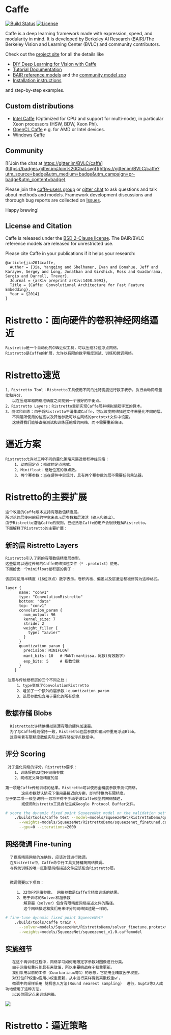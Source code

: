 # Caffe

[![Build Status](https://travis-ci.org/BVLC/caffe.svg?branch=master)](https://travis-ci.org/BVLC/caffe)
[![License](https://img.shields.io/badge/license-BSD-blue.svg)](LICENSE)

Caffe is a deep learning framework made with expression, speed, and modularity in mind.
It is developed by Berkeley AI Research ([BAIR](http://bair.berkeley.edu))/The Berkeley Vision and Learning Center (BVLC) and community contributors.

Check out the [project site](http://caffe.berkeleyvision.org) for all the details like

- [DIY Deep Learning for Vision with Caffe](https://docs.google.com/presentation/d/1UeKXVgRvvxg9OUdh_UiC5G71UMscNPlvArsWER41PsU/edit#slide=id.p)
- [Tutorial Documentation](http://caffe.berkeleyvision.org/tutorial/)
- [BAIR reference models](http://caffe.berkeleyvision.org/model_zoo.html) and the [community model zoo](https://github.com/BVLC/caffe/wiki/Model-Zoo)
- [Installation instructions](http://caffe.berkeleyvision.org/installation.html)

and step-by-step examples.

## Custom distributions

 - [Intel Caffe](https://github.com/BVLC/caffe/tree/intel) (Optimized for CPU and support for multi-node), in particular Xeon processors (HSW, BDW, Xeon Phi).
- [OpenCL Caffe](https://github.com/BVLC/caffe/tree/opencl) e.g. for AMD or Intel devices.
- [Windows Caffe](https://github.com/BVLC/caffe/tree/windows)

## Community

[![Join the chat at https://gitter.im/BVLC/caffe](https://badges.gitter.im/Join%20Chat.svg)](https://gitter.im/BVLC/caffe?utm_source=badge&utm_medium=badge&utm_campaign=pr-badge&utm_content=badge)

Please join the [caffe-users group](https://groups.google.com/forum/#!forum/caffe-users) or [gitter chat](https://gitter.im/BVLC/caffe) to ask questions and talk about methods and models.
Framework development discussions and thorough bug reports are collected on [Issues](https://github.com/BVLC/caffe/issues).

Happy brewing!

## License and Citation

Caffe is released under the [BSD 2-Clause license](https://github.com/BVLC/caffe/blob/master/LICENSE).
The BAIR/BVLC reference models are released for unrestricted use.

Please cite Caffe in your publications if it helps your research:

    @article{jia2014caffe,
      Author = {Jia, Yangqing and Shelhamer, Evan and Donahue, Jeff and Karayev, Sergey and Long, Jonathan and Girshick, Ross and Guadarrama, Sergio and Darrell, Trevor},
      Journal = {arXiv preprint arXiv:1408.5093},
      Title = {Caffe: Convolutional Architecture for Fast Feature Embedding},
      Year = {2014}
    }
# Ristretto：面向硬件的卷积神经网络逼近
    Ristretto是一个自动化的CNN近似工具，可以压缩32位浮点网络。
    Ristretto是Caffe的扩展，允许以有限的数字精度测试、训练和微调网络。
# Ristretto速览
    1、Ristretto Tool：Ristretto工具使用不同的比特宽度进行数字表示，执行自动网络量化和评分，
       以在压缩率和网络准确度之间找到一个很好的平衡点。
    2、Ristretto Layers：Ristretto重新实现Caffe层并模拟缩短字宽的算术。
    3、测试和训练：由于将Ristretto平滑集成Caffe，可以改变网络描述文件来量化不同的层。
       不同层所使用的位宽以及其他参数可以在网络的prototxt文件中设置。
       这使得我们能够直接测试和训练压缩后的网络，而不需要重新编译。
# 逼近方案
    Ristretto允许以三种不同的量化策略来逼近卷积神经网络：
        1、动态固定点：修改的定点格式。
        2、Minifloat：缩短位宽的浮点数。
        3、两个幂参数：当在硬件中实现时，具有两个幂参数的层不需要任何乘法器。    
# Ristretto的主要扩展
    这个改进的Caffe版本支持有限数值精度层。
    所讨论的层使用缩短的字宽来表示层参数和层激活（输入和输出）。
    由于Ristretto遵循Caffe的规则，已经熟悉Caffe的用户会很快理解Ristretto。
    下面解释了Ristretto的主要扩展：   
    
## 新的层 Ristretto Layers
    Ristretto引入了新的有限数值精度层类型。
    这些层可以通过传统的Caffe网络描述文件（* .prototxt）使用。 
    下面给出一个minifloat卷积层的例子：
    
    该层将使用半精度（16位浮点）数字表示。卷积内核、偏差以及层激活都被修剪为这种格式。
```
layer {
      name: "conv1"
      type: "ConvolutionRistretto"
      bottom: "data"
      top: "conv1"
      convolution_param {
        num_output: 96
        kernel_size: 7
        stride: 2
        weight_filler {
          type: "xavier"
        }
      }
      quantization_param {
        precision: MINIFLOAT
        mant_bits: 10   # MANT:mantissa，尾数(有效数字) 
        exp_bits: 5     # 指数位数
      }
    }
```

     注意与传统卷积层的三个不同之处：
         1、type变成了ConvolutionRistretto
         2、增加了一个额外的层参数：quantization_param
         3、该层参数包含用于量化的所有信息

## 数据存储 Blobs
      Ristretto允许精确模拟资源有限的硬件加速器。
      为了与Caffe规则保持一致，Ristretto在层参数和输出中重用浮点Blob。
      这意味着有限精度数值实际上都存储在浮点数组中。
      
## 评分 Scoring
     对于量化网络的评分，Ristretto要求：
        1、训练好的32位FP网络参数
        2、网络定义降低精度的层
        
    第一项是Caffe传统训练的结果。Ristretto可以使用全精度参数来测试网络。
           这些参数默认情况下使用最接近的方案，即时转换为有限精度。
    至于第二项——模型说明——您将不得不手动更改Caffe模型的网络描述，
           或使用Ristretto工具自动生成Google Protocol Buffer文件。
```sh
# score the dynamic fixed point SqueezeNet model on the validation set*
    ./build/tools/caffe test --model=models/SqueezeNet/RistrettoDemo/quantized.prototxt \
      --weights=models/SqueezeNet/RistrettoDemo/squeezenet_finetuned.caffemodel \
      --gpu=0 --iterations=2000
```

## 网络微调 Fine-tuning

      了提高精简网络的准确性，应该对其进行微调。
      在Ristretto中，Caffe命令行工具支持精简网络微调。
      与传统训练的唯一区别是网络描述文件应该包含Ristretto层。 


      微调需要以下项目：

         1、32位FP网络参数， 网络参数是Caffe全精度训练的结果。
         2、用于训练的Solver和超参数
            解算器（solver）包含有限精度网络描述文件的路径。
            这个网络描述和我们用来评分的网络描述是一样的。
```sh
# fine-tune dynamic fixed point SqueezeNet*
    ./build/tools/caffe train \
      --solver=models/SqueezeNet/RistrettoDemo/solver_finetune.prototxt \
      --weights=models/SqueezeNet/squeezenet_v1.0.caffemodel
```

## 实施细节

       在这个再训练过程中，网络学习如何用限定字参数对图像进行分类。
       由于网络权重只能具有离散值，所以主要挑战在于权重更新。
       我们采用以前的工作（Courbariaux等1）的思想，它使用全精度因子权重。
       对32位FP权重w应用小权重更新，从中进行采样得到离散权重w'。
       微调中的采样采用 随机舍入方法(Round nearest sampling)  进行，Gupta等2人成功地使用了这种方法，
       以16位固定点来训练网络。
       
![](https://img-blog.csdn.net/20180516141818988?watermark/2/text/aHR0cHM6Ly9ibG9nLmNzZG4ubmV0L3lpcmFuMTAz/font/5a6L5L2T/fontsize/400/fill/I0JBQkFCMA==/dissolve/70)

# Ristretto：逼近策略




